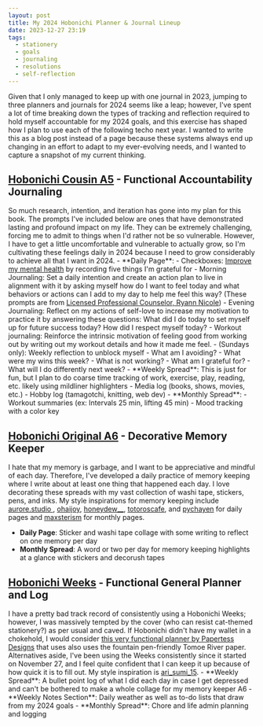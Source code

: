 ```yaml
---
layout: post
title: My 2024 Hobonichi Planner & Journal Lineup
date: 2023-12-27 23:19
tags:
  - stationery
  - goals
  - journaling
  - resolutions
  - self-reflection
---
```

Given that I only managed to keep up with one journal in 2023, jumping to three planners and journals for 2024 seems like a leap; however, I've spent a lot of time breaking down the types of tracking and reflection required to hold myself accountable for my 2024 goals, and this exercise has shaped how I plan to use each of the following techo next year. I wanted to write this as a blog post instead of a page because these systems always end up changing in an effort to adapt to my ever-evolving needs, and I wanted to capture a snapshot of my current thinking.<!--excerpt-->
<br>
<h2><a target="_blank" href="https://www.1101.com/store/techo/en/2024/all_about/cousin/?allabout_head">Hobonichi Cousin A5</a> - Functional Accountability Journaling</h2>
So much research, intention, and iteration has gone into my plan for this book. The prompts I've included below are ones that have demonstrated lasting and profound impact on my life. They can be extremely challenging, forcing me to admit to things when I'd rather not be so vulnerable. However, I have to get a little uncomfortable and vulnerable to actually grow, so I'm cultivating these feelings daily in 2024 because I need to grow considerably to achieve all that I want in 2024. 
- **Daily Page**:
	- Checkboxes: <a target="_blank" href="https://greatergood.berkeley.edu/article/item/how_gratitude_changes_you_and_your_brain">Improve my mental health</a> by recording five things I'm grateful for
	- Morning Journaling: Set a daily intention and create an action plan to live in alignment with it by asking myself how do I want to feel today and what behaviors or actions can I add to my day to help me feel this way? (These prompts are from <a target="_blank" href="https://itsryannnicole.com/">Licensed Professional Counselor, Ryann Nicole</a>)
	- Evening Journaling: Reflect on my actions of self-love to increase my motivation to practice it by answering these questions: What did I do today to set myself up for future success today? How did I respect myself today?
	- Workout journaling: Reinforce the intrinsic motivation of feeling good from working out by writing out my workout details and how it made me feel.
	- (Sundays only): Weekly reflection to unblock myself
		- What am I avoiding?
		- What were my wins this week?
		- What is not working?
		- What am I grateful for?
		- What will I do differently next week?
- **Weekly Spread**: This is just for fun, but I plan to do coarse time tracking of work, exercise, play, reading, etc. likely using mildliner highlighters
	- Media log (books, shows, movies, etc.)
	- Hobby log (tamagotchi, knitting, web dev)
- **Monthly Spread**:
	- Workout summaries (ex: Intervals 25 min, lifting 45 min)
	- Mood tracking with a color key
<h2><a target="_blank" href="https://www.1101.com/store/techo/en/2024/all_about/original/?allabout_head">Hobonichi Original A6</a> - Decorative Memory Keeper</h2>
I hate that my memory is garbage, and I want to be appreciative and mindful of each day. Therefore, I've developed a daily practice of memory keeping where I write about at least one thing that happened each day. I love decorating these spreads with my vast collection of washi tape, stickers, pens, and inks. My style inspirations for memory keeping include <a target="_blank" href="https://www.instagram.com/aurore.studio/">aurore.studio
</a>, <a target="_blank" href="https://www.instagram.com/ohaijoy">ohaijoy</a>, <a target="_blank" href="https://www.instagram.com/honeydew__">honeydew__</a>, <a target="_blank" href="https://www.instagram.com/totoroscafe/">totoroscafe</a>, and <a target="_blank" href="https://www.instagram.com/pychayen/">pychayen</a> for daily pages and <a target="_blank" href="https://www.instagram.com/p/Cm3Mj5XqO_6/">maxsterism</a> for monthly pages.
<ul>
	<li><b>Daily Page</b>: Sticker and washi tape collage with some writing to reflect on one memory per day</li>
	<li><b>Monthly Spread</b>: A word or two per day for memory keeping highlights at a glance with stickers and decorush tapes</li>
</ul>
<h2><a target="_blank" href="https://www.1101.com/store/techo/en/2024/all_about/weeks/?allabout_head">Hobonichi Weeks</a> - Functional General Planner and Log</h2>
I have a pretty bad track record of consistently using a Hobonichi Weeks; however, I was massively tempted by the cover (who can resist cat-themed stationery?) as per usual and caved. If Hobonichi didn't have my wallet in a chokehold, I would consider <a target="_blank" href="https://youtu.be/HYExSfyiyqg">this very functional planner by Papertess Designs</a> that uses also uses the fountain pen-friendly Tomoe River paper. Alternatives aside, I've been using the Weeks consistently since it started on November 27, and I feel quite confident that I can keep it up because of how quick it is to fill out. My style inspiration is <a target="_blank" href="https://www.instagram.com/ari_sumi_15/">ari_sumi_15</a>.
- **Weekly Spread**: A bullet point log of what I did each day in case I get depressed and can't be bothered to make a whole collage for my memory keeper A6
- **Weekly Notes Section**: Daily weather as well as to-do lists that draw from my 2024 goals
- **Monthly Spread**: Chore and life admin planning and logging